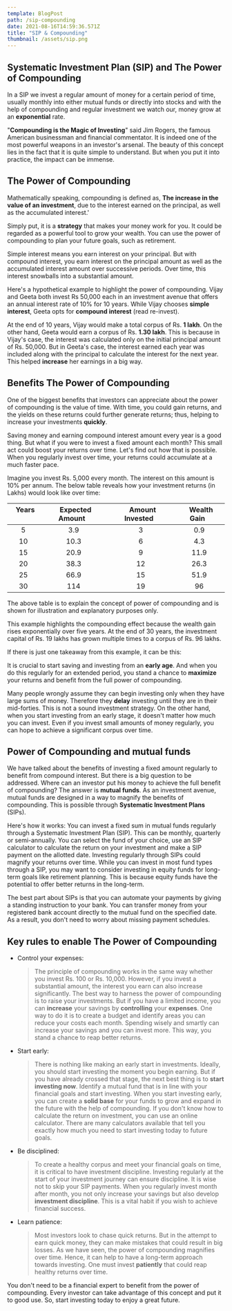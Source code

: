```yaml
---
template: BlogPost
path: /sip-compounding
date: 2021-08-16T14:59:36.571Z
title: "SIP & Compounding"
thumbnail: /assets/sip.png
---
```


## Systematic Investment Plan (SIP) and The Power of Compounding

In a SIP we invest a regular amount of money for a certain period of time, usually monthly into either mutual funds or directly into stocks and with the help of compounding and regular investment we watch our, money grow at an **exponential** rate.

"**Compounding is the Magic of Investing**" said Jim Rogers, the famous American businessman and financial commentator. It is indeed one of the most powerful weapons in an investor's arsenal. The beauty of this concept lies in the fact that it is quite simple to understand. But when you put it into practice, the impact can be immense.

## The Power of Compounding

Mathematically speaking, compounding is defined as, **The increase in the value of an investment**, due to the interest earned on the principal, as well as the accumulated interest.'

Simply put, it is a **strategy** that makes your money work for you. It could be regarded as a powerful tool to grow your wealth. You can use the power of compounding to plan your future goals, such as retirement.

Simple interest means you earn interest on your principal. But with compound interest, you earn interest on the principal amount as well as the accumulated interest amount over successive periods. Over time, this interest snowballs into a substantial amount.

Here's a hypothetical example to highlight the power of compounding.
Vijay and Geeta both invest Rs 50,000 each in an investment avenue that offers an annual interest rate of 10% for 10 years. While Vijay chooses **simple interest**, Geeta opts for **compound interest** (read re-invest).

At the end of 10 years, Vijay would make a total corpus of Rs. **1 lakh**. On the other hand, Geeta would earn a corpus of Rs. **1.30 lakh**.
This is because in Vijay's case, the interest was calculated only on the initial principal amount of Rs. 50,000. But in Geeta's case, the interest earned each year was included along with the principal to calculate the interest for the next year. This helped **increase** her earnings in a big way.

## Benefits The Power of Compounding

One of the biggest benefits that investors can appreciate about the power of compounding is the value of time. With time, you could gain returns, and the yields on these returns could further generate returns; thus, helping to increase your investments **quickly**.

Saving money and earning compound interest amount every year is a good thing. But what if you were to invest a fixed amount each month? This small act could boost your returns over time. Let's find out how that is possible.
When you regularly invest over time, your returns could accumulate at a much faster pace.

Imagine you invest Rs. 5,000 every month. The interest on this amount is 10% per annum. The below table reveals how your investment returns (in Lakhs) would look like over time:

| &nbsp; Years &nbsp; | &nbsp; Expected Amount &nbsp; | &nbsp; Amount Invested &nbsp; | &nbsp; Wealth Gain &nbsp; |
| :-----------------: | :---------------------------: | :---------------------------: | :-----------------------: |
|          5          |              3.9              |               3               |            0.9            |
|         10          |             10.3              |               6               |            4.3            |
|         15          |             20.9              |               9               |           11.9            |
|         20          |             38.3              |              12               |           26.3            |
|         25          |             66.9              |              15               |           51.9            |
|         30          |              114              |              19               |            96             |

The above table is to explain the concept of power of compounding and is shown for illustration and explanatory purposes only.

This example highlights the compounding effect because the wealth gain rises exponentially over five years. At the end of 30 years, the investment capital of Rs. 19 lakhs has grown multiple times to a corpus of Rs. 96 lakhs.

If there is just one takeaway from this example, it can be this:

It is crucial to start saving and investing from an **early age**. And when you do this regularly for an extended period, you stand a chance to **maximize** your returns and benefit from the full power of compounding.

Many people wrongly assume they can begin investing only when they have large sums of money. Therefore they **delay** investing until they are in their mid-forties. This is not a sound investment strategy. On the other hand, when you start investing from an early stage, it doesn't matter how much you can invest. Even if you invest small amounts of money regularly, you can hope to achieve a significant corpus over time.

## Power of Compounding and mutual funds

We have talked about the benefits of investing a fixed amount regularly to benefit from compound interest. But there is a big question to be addressed. Where can an investor put his money to achieve the full benefit of compounding? The answer is **mutual funds**. As an investment avenue, mutual funds are designed in a way to magnify the benefits of compounding. This is possible through **Systematic Investment Plans** (SIPs).

Here's how it works: You can invest a fixed sum in mutual funds regularly through a Systematic Investment Plan (SIP). This can be monthly, quarterly or semi-annually. You can select the fund of your choice, use an SIP calculator to calculate the return on your investment and make a SIP payment on the allotted date. Investing regularly through SIPs could magnify your returns over time. While you can invest in most fund types through a SIP, you may want to consider investing in equity funds for long-term goals like retirement planning. This is because equity funds have the potential to offer better returns in the long-term.

The best part about SIPs is that you can automate your payments by giving a standing instruction to your bank. You can transfer money from your registered bank account directly to the mutual fund on the specified date. As a result, you don't need to worry about missing payment schedules.

## Key rules to enable The Power of Compounding

- Control your expenses:

  > The principle of compounding works in the same way whether you invest Rs. 100 or Rs. 10,000. However, if you invest a substantial amount, the interest you earn can also increase significantly.
  > The best way to harness the power of compounding is to raise your investments. But if you have a limited income, you can **increase** your savings by **controlling** your **expenses**. One way to do it is to create a budget and identify areas you can reduce your costs each month. Spending wisely and smartly can increase your savings and you can invest more. This way, you stand a chance to reap better returns.

- Start early:

  > There is nothing like making an early start in investments. Ideally, you should start investing the moment you begin earning. But if you have already crossed that stage, the next best thing is to **start investing now**. Identify a mutual fund that is in line with your financial goals and start investing. When you start investing early, you can create a **solid base** for your funds to grow and expand in the future with the help of compounding. If you don't know how to calculate the return on investment, you can use an online calculator. There are many calculators available that tell you exactly how much you need to start investing today to future goals.

- Be disciplined:

  > To create a healthy corpus and meet your financial goals on time, it is critical to have investment discipline. Investing regularly at the start of your investment journey can ensure discipline. It is wise not to skip your SIP payments. When you regularly invest month after month, you not only increase your savings but also develop **investment discipline**. This is a vital habit if you wish to achieve financial success.

- Learn patience:

  > Most investors look to chase quick returns. But in the attempt to earn quick money, they can make mistakes that could result in big losses. As we have seen, the power of compounding magnifies over time. Hence, it can help to have a long-term approach towards investing. One must invest **patiently** that could reap healthy returns over time.

You don't need to be a financial expert to benefit from the power of compounding. Every investor can take advantage of this concept and put it to good use. So, start investing today to enjoy a great future.
